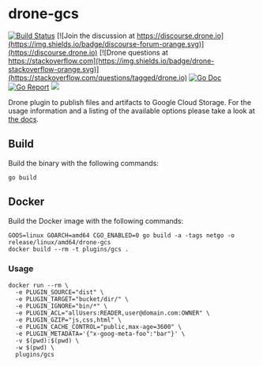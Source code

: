 # drone-gcs

[![Build Status](http://beta.drone.io/api/badges/drone-plugins/drone-gcs/status.svg)](http://beta.drone.io/drone-plugins/drone-gcs)
[![Join the discussion at https://discourse.drone.io](https://img.shields.io/badge/discourse-forum-orange.svg)](https://discourse.drone.io)
[![Drone questions at https://stackoverflow.com](https://img.shields.io/badge/drone-stackoverflow-orange.svg)](https://stackoverflow.com/questions/tagged/drone.io)
[![Go Doc](https://godoc.org/github.com/drone-plugins/drone-gcs?status.svg)](http://godoc.org/github.com/drone-plugins/drone-gcs)
[![Go Report](https://goreportcard.com/badge/github.com/drone-plugins/drone-gcs)](https://goreportcard.com/report/github.com/drone-plugins/drone-gcs)
[![](https://images.microbadger.com/badges/image/plugins/gcs.svg)](https://microbadger.com/images/plugins/gcs "Get your own image badge on microbadger.com")

Drone plugin to publish files and artifacts to Google Cloud Storage. For the usage information and a listing of the available options please take a look at [the docs](DOCS.md).

## Build

Build the binary with the following commands:

```
go build
```

## Docker

Build the Docker image with the following commands:

```
GOOS=linux GOARCH=amd64 CGO_ENABLED=0 go build -a -tags netgo -o release/linux/amd64/drone-gcs
docker build --rm -t plugins/gcs .
```

### Usage

```
docker run --rm \
  -e PLUGIN_SOURCE="dist" \
  -e PLUGIN_TARGET="bucket/dir/" \
  -e PLUGIN_IGNORE="bin/*" \
  -e PLUGIN_ACL="allUsers:READER,user@domain.com:OWNER" \
  -e PLUGIN_GZIP="js,css,html" \
  -e PLUGIN_CACHE_CONTROL="public,max-age=3600" \
  -e PLUGIN_METADATA='{"x-goog-meta-foo":"bar"}' \
  -v $(pwd):$(pwd) \
  -w $(pwd) \
  plugins/gcs
```
